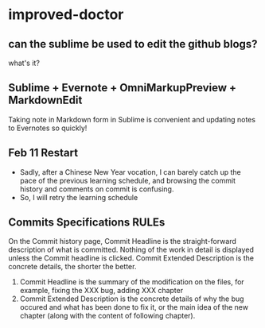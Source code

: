 # improved-doctor

## can the sublime be used to edit the github blogs?
what's it?

## Sublime + Evernote + OmniMarkupPreview + MarkdownEdit
Taking note in Markdown form in Sublime is convenient and updating notes to Evernotes so quickly!

## Feb 11 Restart
* Sadly, after a Chinese New Year vocation, I can barely catch up the pace of the previous learning schedule, and browsing the commit history and comments on commit is confusing.
* So, I will retry the learning schedule

## Commits Specifications RULEs
On the Commit history page, Commit Headline is the straight-forward description of what is committed.
Nothing of the work in detail is displayed unless the Commit headline is clicked.
Commit Extended Description is the concrete details, the shorter the better.
1. Commit Headline is the summary of the modification on the files, for example, fixing the XXX bug, adding XXX chapter
2. Commit Extended Description is the concrete details of why the bug occured and what has been done to fix it, or the main idea of the new chapter (along with the content of following chapter).
